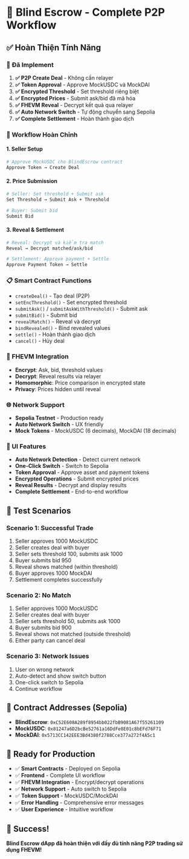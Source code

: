 # 🎉 Blind Escrow - Complete P2P Workflow

## ✅ Hoàn Thiện Tính Năng

### 🔧 Đã Implement

1. **✅ P2P Create Deal** - Không cần relayer
2. **✅ Token Approval** - Approve MockUSDC và MockDAI
3. **✅ Encrypted Threshold** - Set threshold riêng biệt
4. **✅ Encrypted Prices** - Submit ask/bid đã mã hóa
5. **✅ FHEVM Reveal** - Decrypt kết quả qua relayer
6. **✅ Auto Network Switch** - Tự động chuyển sang Sepolia
7. **✅ Complete Settlement** - Hoàn thành giao dịch

### 🚀 Workflow Hoàn Chỉnh

#### 1. **Seller Setup**
```bash
# Approve MockUSDC cho BlindEscrow contract
Approve Token → Create Deal
```

#### 2. **Price Submission**
```bash
# Seller: Set threshold + Submit ask
Set Threshold → Submit Ask + Threshold

# Buyer: Submit bid
Submit Bid
```

#### 3. **Reveal & Settlement**
```bash
# Reveal: Decrypt và kiểm tra match
Reveal → Decrypt matched/ask/bid

# Settlement: Approve payment + Settle
Approve Payment Token → Settle
```

### 📋 Smart Contract Functions

- `createDeal()` - Tạo deal (P2P)
- `setEncThreshold()` - Set encrypted threshold
- `submitAsk()` / `submitAskWithThreshold()` - Submit ask
- `submitBid()` - Submit bid
- `revealMatch()` - Reveal và decrypt
- `bindRevealed()` - Bind revealed values
- `settle()` - Hoàn thành giao dịch
- `cancel()` - Hủy deal

### 🔐 FHEVM Integration

- **Encrypt**: Ask, bid, threshold values
- **Decrypt**: Reveal results via relayer
- **Homomorphic**: Price comparison in encrypted state
- **Privacy**: Prices hidden until reveal

### 🌐 Network Support

- **Sepolia Testnet** - Production ready
- **Auto Network Switch** - UX friendly
- **Mock Tokens** - MockUSDC (6 decimals), MockDAI (18 decimals)

### 📱 UI Features

- **Auto Network Detection** - Detect current network
- **One-Click Switch** - Switch to Sepolia
- **Token Approval** - Approve asset and payment tokens
- **Encrypted Operations** - Submit encrypted prices
- **Reveal Results** - Decrypt and display results
- **Complete Settlement** - End-to-end workflow

## 🎯 Test Scenarios

### Scenario 1: Successful Trade
1. Seller approves 1000 MockUSDC
2. Seller creates deal with buyer
3. Seller sets threshold 100, submits ask 1000
4. Buyer submits bid 950
5. Reveal shows matched (within threshold)
6. Buyer approves 1000 MockDAI
7. Settlement completes successfully

### Scenario 2: No Match
1. Seller approves 1000 MockUSDC
2. Seller creates deal with buyer
3. Seller sets threshold 50, submits ask 1000
4. Buyer submits bid 900
5. Reveal shows not matched (outside threshold)
6. Either party can cancel deal

### Scenario 3: Network Issues
1. User on wrong network
2. Auto-detect and show switch button
3. One-click switch to Sepolia
4. Continue workflow

## 🔗 Contract Addresses (Sepolia)

- **BlindEscrow**: `0xC52E608A289f8954bb022fbB9081A67f55261109`
- **MockUSDC**: `0x81247a6D2bcBe52761a16DdFe8E01c8bEFd76F71`
- **MockDAI**: `0x5713CC142EEE3Bd4380f2788Cce377a272f4A5c1`

## 🚀 Ready for Production

- ✅ **Smart Contracts** - Deployed on Sepolia
- ✅ **Frontend** - Complete UI workflow
- ✅ **FHEVM Integration** - Encrypt/decrypt operations
- ✅ **Network Support** - Auto switch to Sepolia
- ✅ **Token Support** - MockUSDC/MockDAI
- ✅ **Error Handling** - Comprehensive error messages
- ✅ **User Experience** - Intuitive workflow

## 🎉 Success!

**Blind Escrow dApp đã hoàn thiện với đầy đủ tính năng P2P trading sử dụng FHEVM!**

